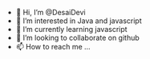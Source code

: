 - 👋 Hi, I’m @DesaiDevi
- 👀 I’m interested in Java and javascript
- 🌱 I’m currently learning javascript
- 💞️ I’m looking to collaborate on github
- 📫 How to reach me ...

<!---
DesaiDevi/DesaiDevi is a ✨ special ✨ repository because its `README.md` (this file) appears on your GitHub profile.
You can click the Preview link to take a look at your changes.
--->
